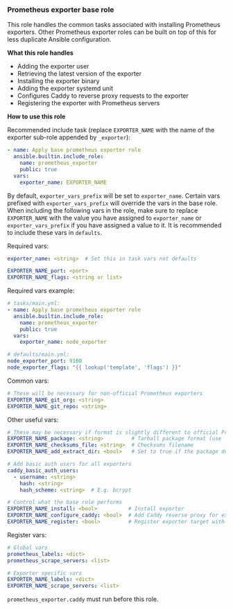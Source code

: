 ### Prometheus exporter base role

This role handles the common tasks associated with installing Prometheus exporters.
Other Prometheus exporter roles can be built on top of this for less duplicate Ansible configuration.

**What this role handles**

* Adding the exporter user
* Retrieving the latest version of the exporter
* Installing the exporter binary
* Adding the exporter systemd unit
* Configures Caddy to reverse proxy requests to the exporter
* Registering the exporter with Prometheus servers

**How to use this role**

Recommended include task
(replace `EXPORTER_NAME` with the name of the exporter sub-role appended by `_exporter`):

```yaml
- name: Apply base prometheus exporter role
  ansible.builtin.include_role:
    name: prometheus_exporter
    public: true
  vars:
    exporter_name: EXPORTER_NAME
```

By default, `exporter_vars_prefix` will be set to `exporter_name`.
Certain vars prefixed with `exporter_vars_prefix`
will override the vars in the base role.
When including the following vars in the role, make sure to replace
`EXPORTER_NAME` with the value you have assigned to `exporter_name`
or `exporter_vars_prefix` if you have assigned a value to it.
It is recommended to include these vars in `defaults`.

Required vars:

```yaml
exporter_name: <string>  # Set this in task vars not defaults

EXPORTER_NAME_port: <port>
EXPORTER_NAME_flags: <string or list>
```

Required vars example:

```yaml
# tasks/main.yml:
- name: Apply base prometheus exporter role
  ansible.builtin.include_role:
    name: prometheus_exporter
    public: true
  vars:
    exporter_name: node_exporter

# defaults/main.yml:
node_exporter_port: 9100
node_exporter_flags: "{{ lookup('template', 'flags') }}"
```

Common vars:

```yaml
# These will be necessary for non-official Prometheus exporters
EXPORTER_NAME_git_org: <string>
EXPORTER_NAME_git_repo: <string>
```

Other useful vars:

```yaml
# These may be necessary if format is slightly different to official Prometheus exporters
EXPORTER_NAME_package: <string>         # Tarball package format (use 'exporter_selected_version' to get latest version)
EXPORTER_NAME_checksums_file: <string>  # Checksums filename
EXPORTER_NAME_add_extract_dir: <bool>   # Set to true if the package doesn't extract to a directory

# Add basic auth users for all exporters
caddy_basic_auth_users:
  - username: <string>
    hash: <string>
    hash_scheme: <string>  # E.g. bcrypt

# Control what the base role performs
EXPORTER_NAME_install: <bool>          # Install exporter
EXPORTER_NAME_configure_caddy: <bool>  # Add Caddy reverse proxy for exporter
EXPORTER_NAME_register: <bool>         # Register exporter target with Prometheus servers
```

Register vars:

```yaml
# Global vars
prometheus_labels: <dict>
prometheus_scrape_servers: <list>

# Exporter specific vars
EXPORTER_NAME_labels: <dict>
EXPORTER_NAME_scrape_servers: <list>
```

`prometheus_exporter.caddy` must run before this role.
